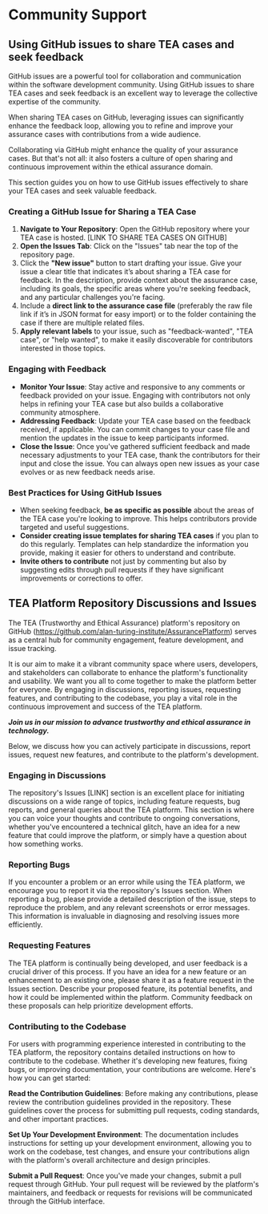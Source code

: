 # Community Support

## Using GitHub issues to share TEA cases and seek feedback

GitHub issues are a powerful tool for collaboration and communication within the software development community. Using GitHub issues to share TEA cases and seek feedback is an excellent way to leverage the collective expertise of the community.

When sharing TEA cases on GitHub, leveraging issues can significantly enhance the feedback loop, allowing you to refine and improve your assurance cases with contributions from a wide audience.

Collaborating via GitHub might enhance the quality of your assurance cases. But that's not all: it also fosters a culture of open sharing and continuous improvement within the ethical assurance domain.

This section guides you on how to use GitHub issues effectively to share your TEA cases and seek valuable feedback.

### Creating a GitHub Issue for Sharing a TEA Case

1. **Navigate to Your Repository**: Open the GitHub repository where your TEA case is hosted. [LINK TO SHARE TEA CASES ON GITHUB]
2. **Open the Issues Tab**: Click on the "Issues" tab near the top of the repository page.
3. Click the **"New issue"** button to start drafting your issue. Give your issue a clear title that indicates it’s about sharing a TEA case for feedback. In the description, provide context about the assurance case, including its goals, the specific areas where you're seeking feedback, and any particular challenges you're facing.
4. Include a **direct link to the assurance case file** (preferably the raw file link if it’s in JSON format for easy import) or to the folder containing the case if there are multiple related files.
5. **Apply relevant labels** to your issue, such as "feedback-wanted", "TEA case", or "help wanted", to make it easily discoverable for contributors interested in those topics.

### Engaging with Feedback

- **Monitor Your Issue**: Stay active and responsive to any comments or feedback provided on your issue. Engaging with contributors not only helps in refining your TEA case but also builds a collaborative community atmosphere.
- **Addressing Feedback**: Update your TEA case based on the feedback received, if applicable. You can commit changes to your case file and mention the updates in the issue to keep participants informed.
- **Close the Issue**: Once you've gathered sufficient feedback and made necessary adjustments to your TEA case, thank the contributors for their input and close the issue. You can always open new issues as your case evolves or as new feedback needs arise.

### Best Practices for Using GitHub Issues

- When seeking feedback, **be as specific as possible** about the areas of the TEA case you're looking to improve. This helps contributors provide targeted and useful suggestions.
- **Consider creating issue templates for sharing TEA cases** if you plan to do this regularly. Templates can help standardize the information you provide, making it easier for others to understand and contribute.
- **Invite others to contribute** not just by commenting but also by suggesting edits through pull requests if they have significant improvements or corrections to offer.

## TEA Platform Repository Discussions and Issues

The TEA (Trustworthy and Ethical Assurance) platform's repository on GitHub (https://github.com/alan-turing-institute/AssurancePlatform) serves as a central hub for community engagement, feature development, and issue tracking.

It is our aim to make it a vibrant community space where users, developers, and stakeholders can collaborate to enhance the platform's functionality and usability. We want you all to come together to make the platform better for everyone. By engaging in discussions, reporting issues, requesting features, and contributing to the codebase, you play a vital role in the continuous improvement and success of the TEA platform.

***Join us in our mission to advance trustworthy and ethical assurance in technology.***

Below, we discuss how you can actively participate in discussions, report issues, request new features, and contribute to the platform's development.

### Engaging in Discussions

The repository's Issues [LINK] section is an excellent place for initiating discussions on a wide range of topics, including feature requests, bug reports, and general queries about the TEA platform. This section is where you can voice your thoughts and contribute to ongoing conversations, whether you've encountered a technical glitch, have an idea for a new feature that could improve the platform, or simply have a question about how something works.

### Reporting Bugs

If you encounter a problem or an error while using the TEA platform, we encourage you to report it via the repository's Issues section. When reporting a bug, please provide a detailed description of the issue, steps to reproduce the problem, and any relevant screenshots or error messages. This information is invaluable in diagnosing and resolving issues more efficiently.

### Requesting Features

The TEA platform is continually being developed, and user feedback is a crucial driver of this process. If you have an idea for a new feature or an enhancement to an existing one, please share it as a feature request in the Issues section. Describe your proposed feature, its potential benefits, and how it could be implemented within the platform. Community feedback on these proposals can help prioritize development efforts.

### Contributing to the Codebase

For users with programming experience interested in contributing to the TEA platform, the repository contains detailed instructions on how to contribute to the codebase. Whether it's developing new features, fixing bugs, or improving documentation, your contributions are welcome. Here's how you can get started:

**Read the Contribution Guidelines**: Before making any contributions, please review the contribution guidelines provided in the repository. These guidelines cover the process for submitting pull requests, coding standards, and other important practices.

**Set Up Your Development Environment**: The documentation includes instructions for setting up your development environment, allowing you to work on the codebase, test changes, and ensure your contributions align with the platform's overall architecture and design principles.

**Submit a Pull Request**: Once you've made your changes, submit a pull request through GitHub. Your pull request will be reviewed by the platform's maintainers, and feedback or requests for revisions will be communicated through the GitHub interface.
